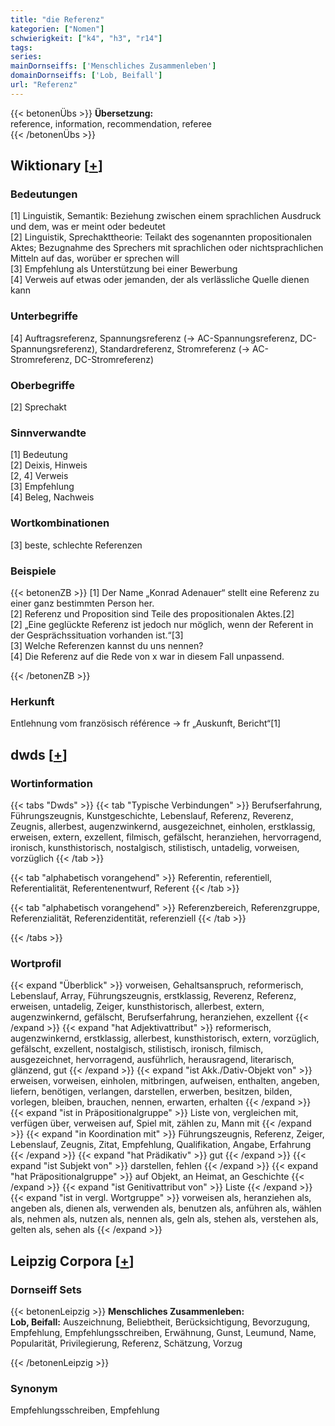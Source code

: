 ```yaml
---
title: "die Referenz"
kategorien: ["Nomen"]
schwierigkeit: ["k4", "h3", "r14"]
tags:
series:
mainDornseiffs: ['Menschliches Zusammenleben']
domainDornseiffs: ['Lob, Beifall']
url: "Referenz"
---
```


{{< betonenÜbs >}}
**Übersetzung:**  
reference, information, recommendation, referee  
{{< /betonenÜbs >}}

## Wiktionary [[+](https://de.wiktionary.org/wiki/Referenz)]

### Bedeutungen
[1] Linguistik, Semantik: Beziehung zwischen einem sprachlichen Ausdruck und dem, was er meint oder bedeutet  
[2] Linguistik, Sprechakttheorie: Teilakt des sogenannten propositionalen Aktes; Bezugnahme des Sprechers mit sprachlichen oder nichtsprachlichen Mitteln auf das, worüber er sprechen will  
[3] Empfehlung als Unterstützung bei einer Bewerbung  
[4] Verweis auf etwas oder jemanden, der als verlässliche Quelle dienen kann  

### Unterbegriffe
[4] Auftragsreferenz, Spannungsreferenz (→ AC-Spannungsreferenz, DC-Spannungsreferenz), Standardreferenz, Stromreferenz (→ AC-Stromreferenz, DC-Stromreferenz)  

### Oberbegriffe
[2] Sprechakt  

### Sinnverwandte
[1] Bedeutung  
[2] Deixis, Hinweis  
[2, 4] Verweis  
[3] Empfehlung  
[4] Beleg, Nachweis  

### Wortkombinationen
[3] beste, schlechte Referenzen  

### Beispiele
{{< betonenZB >}}
[1] Der Name „Konrad Adenauer“ stellt eine Referenz zu einer ganz bestimmten Person her.  
[2] Referenz und Proposition sind Teile des propositionalen Aktes.[2]  
[2] „Eine geglückte Referenz ist jedoch nur möglich, wenn der Referent in der Gesprächssituation vorhanden ist.“[3]  
[3] Welche Referenzen kannst du uns nennen?  
[4] Die Referenz auf die Rede von x war in diesem Fall unpassend.  

{{< /betonenZB >}}
### Herkunft
Entlehnung vom französisch référence → fr „Auskunft, Bericht“[1]  



## dwds [[+](https://www.dwds.de/wb/Referenz)]

### Wortinformation
{{< tabs "Dwds" >}}
{{< tab "Typische Verbindungen" >}}
Berufserfahrung, Führungszeugnis, Kunstgeschichte, Lebenslauf, Referenz, Reverenz, Zeugnis, allerbest, augenzwinkernd, ausgezeichnet, einholen, erstklassig, erweisen, extern, exzellent, filmisch, gefälscht, heranziehen, hervorragend, ironisch, kunsthistorisch, nostalgisch, stilistisch, untadelig, vorweisen, vorzüglich
{{< /tab >}}

{{< tab "alphabetisch vorangehend" >}}
Referentin, referentiell, Referentialität, Referentenentwurf, Referent
{{< /tab >}}

{{< tab "alphabetisch vorangehend" >}}
Referenzbereich, Referenzgruppe, Referenzialität, Referenzidentität, referenziell
{{< /tab >}}

{{< /tabs >}}

### Wortprofil
{{< expand "Überblick" >}} vorweisen, Gehaltsanspruch, reformerisch, Lebenslauf, Array, Führungszeugnis, erstklassig, Reverenz, Referenz, erweisen, untadelig, Zeiger, kunsthistorisch, allerbest, extern, augenzwinkernd, gefälscht, Berufserfahrung, heranziehen, exzellent {{< /expand >}}
{{< expand "hat Adjektivattribut" >}} reformerisch, augenzwinkernd, erstklassig, allerbest, kunsthistorisch, extern, vorzüglich, gefälscht, exzellent, nostalgisch, stilistisch, ironisch, filmisch, ausgezeichnet, hervorragend, ausführlich, herausragend, literarisch, glänzend, gut {{< /expand >}}
{{< expand "ist Akk./Dativ-Objekt von" >}} erweisen, vorweisen, einholen, mitbringen, aufweisen, enthalten, angeben, liefern, benötigen, verlangen, darstellen, erwerben, besitzen, bilden, vorlegen, bleiben, brauchen, nennen, erwarten, erhalten {{< /expand >}}
{{< expand "ist in Präpositionalgruppe" >}} Liste von, vergleichen mit, verfügen über, verweisen auf, Spiel mit, zählen zu, Mann mit {{< /expand >}}
{{< expand "in Koordination mit" >}} Führungszeugnis, Referenz, Zeiger, Lebenslauf, Zeugnis, Zitat, Empfehlung, Qualifikation, Angabe, Erfahrung {{< /expand >}}
{{< expand "hat Prädikativ" >}} gut {{< /expand >}}
{{< expand "ist Subjekt von" >}} darstellen, fehlen {{< /expand >}}
{{< expand "hat Präpositionalgruppe" >}} auf Objekt, an Heimat, an Geschichte {{< /expand >}}
{{< expand "ist Genitivattribut von" >}} Liste {{< /expand >}}
{{< expand "ist in vergl. Wortgruppe" >}} vorweisen als, heranziehen als, angeben als, dienen als, verwenden als, benutzen als, anführen als, wählen als, nehmen als, nutzen als, nennen als, geln als, stehen als, verstehen als, gelten als, sehen als {{< /expand >}}

## Leipzig Corpora [[+](https://corpora.uni-leipzig.de/en/res?word=Referenz&corpusId=deu_newscrawl-public_2018)]

### Dornseiff Sets
{{< betonenLeipzig >}}
**Menschliches Zusammenleben:**  
**Lob, Beifall:** Auszeichnung, Beliebtheit, Berücksichtigung, Bevorzugung, Empfehlung, Empfehlungsschreiben, Erwähnung, Gunst, Leumund, Name, Popularität, Privilegierung, Referenz, Schätzung, Vorzug  

{{< /betonenLeipzig >}}

### Synonym
Empfehlungsschreiben, Empfehlung

